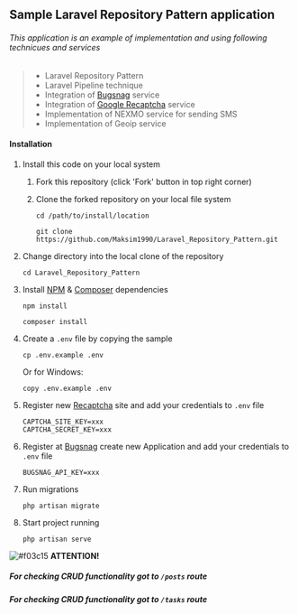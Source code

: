 ## Sample Laravel Repository Pattern application

###### This application is an example of implementation and using following technicues and services

> - Laravel Repository Pattern
> - Laravel Pipeline technique
> - Integration of [Bugsnag](https://www.bugsnag.com/) service
> - Integration of [Google Recaptcha](https://www.google.com/recaptcha/admin#list) service
> - Implementation of NEXMO service for sending SMS
> - Implementation of Geoip service




#### Installation

1. Install this code on your local system
     
    1. Fork this repository (click 'Fork' button in top right corner)
    2. Clone the forked repository on your local file system
    
        ```
        cd /path/to/install/location
        
        git clone https://github.com/Maksim1990/Laravel_Repository_Pattern.git
        ```

2. Change directory into the local clone of the repository

    ```
    cd Laravel_Repository_Pattern
    ```

3. Install [NPM]([Composer](https://getcomposer.org)) & [Composer](https://getcomposer.org) dependencies

    ```
    npm install
    
    composer install
    ```

4. Create a `.env` file by copying the sample

    ```
    cp .env.example .env
    ```
    
    Or for Windows:
    
    ```
    copy .env.example .env
    ```
    
 5. Register new [Recaptcha](https://www.google.com/recaptcha/admin#list) site and add your credentials to `.env` file 
     ```
     CAPTCHA_SITE_KEY=xxx
     CAPTCHA_SECRET_KEY=xxx
    ```
    
 6. Register at [Bugsnag](https://www.bugsnag.com/) create new Application and add your credentials to `.env` file 
     ```
     BUGSNAG_API_KEY=xxx
     ```
7. Run migrations

    ```
    php artisan migrate
    ```

8. Start project running

    ```
    php artisan serve
    ```
 ![#f03c15](https://placehold.it/15/f03c15/000000?text=+)   **ATTENTION!**

 ##### For checking CRUD functionality got to `/posts` route 
   
 ##### For checking CRUD functionality got to `/tasks` route   


